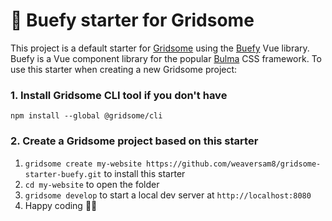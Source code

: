 # 💜 Buefy starter for Gridsome

This project is a default starter for [Gridsome](https://gridsome.org) using the [Buefy](https://buefy.org/) Vue library. Buefy is a Vue component library for the popular [Bulma](https://bulma.io) CSS framework. To use this starter when creating a new Gridsome project:

### 1. Install Gridsome CLI tool if you don't have

`npm install --global @gridsome/cli`

### 2. Create a Gridsome project based on this starter

1. `gridsome create my-website https://github.com/weaversam8/gridsome-starter-buefy.git` to install this starter
2. `cd my-website` to open the folder
3. `gridsome develop` to start a local dev server at `http://localhost:8080`
4. Happy coding 🎉🙌
